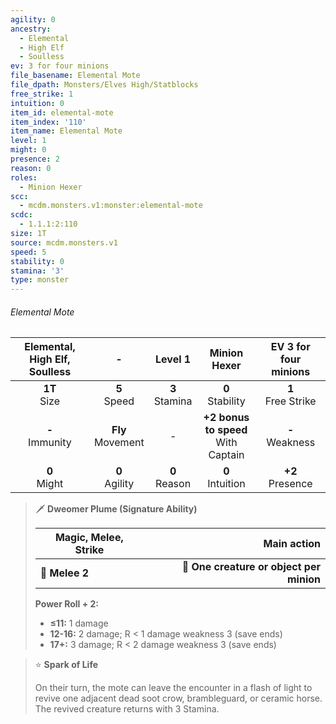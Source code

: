 ```yaml
---
agility: 0
ancestry:
  - Elemental
  - High Elf
  - Soulless
ev: 3 for four minions
file_basename: Elemental Mote
file_dpath: Monsters/Elves High/Statblocks
free_strike: 1
intuition: 0
item_id: elemental-mote
item_index: '110'
item_name: Elemental Mote
level: 1
might: 0
presence: 2
reason: 0
roles:
  - Minion Hexer
scc:
  - mcdm.monsters.v1:monster:elemental-mote
scdc:
  - 1.1.1:2:110
size: 1T
source: mcdm.monsters.v1
speed: 5
stability: 0
stamina: '3'
type: monster
---
```


###### Elemental Mote

| Elemental, High Elf, Soulless |           -           |      Level 1       |              Minion Hexer               | EV 3 for four minions  |
| :---------------------------: | :-------------------: | :----------------: | :-------------------------------------: | :--------------------: |
|       **1T**<br/> Size        |   **5**<br/> Speed    | **3**<br/> Stamina |          **0**<br/> Stability           | **1**<br/> Free Strike |
|      **-**<br/> Immunity      | **Fly**<br/> Movement |         -          | **+2 bonus to speed**<br/> With Captain |  **-**<br/> Weakness   |
|       **0**<br/> Might        |  **0**<br/> Agility   | **0**<br/> Reason  |          **0**<br/> Intuition           |  **+2**<br/> Presence  |

<!-- -->
> 🗡 **Dweomer Plume (Signature Ability)**
>
> | **Magic, Melee, Strike** |                          **Main action** |
> | ------------------------ | ---------------------------------------: |
> | **📏 Melee 2**           | **🎯 One creature or object per minion** |
>
> **Power Roll + 2:**
>
> - **≤11:** 1 damage
> - **12-16:** 2 damage; R < 1 damage weakness 3 (save ends)
> - **17+:** 3 damage; R < 2 damage weakness 3 (save ends)

<!-- -->
> ⭐️ **Spark of Life**
>
> On their turn, the mote can leave the encounter in a flash of light to revive one adjacent dead soot crow, brambleguard, or ceramic horse. The revived creature returns with 3 Stamina.
